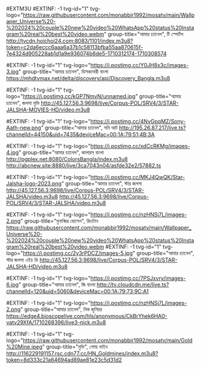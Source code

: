 #EXTM3U
#EXTINF: -1 tvg-id="1" tvg-logo="https://raw.githubusercontent.com/monabbir1992/mosatv/main/Wallpaper_Universe%20-%202024%20couple%20new%20video%20WhatsApp%20status%20Instagram%20real%20best%20video.webm" group-title="আমার চ্যানেল", টি স্পোর্টস
http://tvcdn.hoichoi24.com:8083/1101/index.m3u8?token=c2da6eccc6aaa6a37b1c58113bfba55aa870615f-7e4324d905228ab1d1a9e936074b6de5-1710312174-1710308574

#EXTINF: -1 tvg-id="1" tvg-logo="https://i.postimg.cc/Y0JH8x3c/images-3.jpg" group-title="আমার চ্যানেল", ডিসকভেরী বাংলা
https://mhdtvmax.net/delta/discovery/api/Discovery_Bangla.m3u8

#EXTINF: -1 tvg-id="1" tvg-logo="https://i.postimg.cc/kGP7NmvN/unnamed.jpg" group-title="আমার চ্যানেল", জলসা মুভি
http://45.127.56.3:9698/live/Corpus-POL/SRV4/3/STAR-JALSHA-MOVIES-HD/video.m3u8


#EXTINF: -1 tvg-id="1" tvg-logo="https://i.postimg.cc/4NvGpqMZ/Sony-Aath-new.png" group-title="আমার চ্যানেল", সনি আট
http://195.26.87.217/live.ts?channelId=44150&uid=7435&deviceMac=00:1A:79:51:4B:3A


#EXTINF: -1 tvg-id="1" tvg-logo="https://i.postimg.cc/xdCcRKMg/images-4.jpg" group-title="আমার চ্যানেল", কালারস্ বাংলা
http://pgplex.net:8080/ColorsBangla/index.m3u8
http://abcnew.site:8880/live/3ca7043n04/asfde32e2/57882.ts


#EXTINF: -1 tvg-id="1" tvg-logo="https://i.postimg.cc/MKJ4QwQK/Star-Jalsha-logo-2023.png" group-title="আমার চ্যানেল", স্টার জলসা
http://45.127.56.3:9698/live/Corpus-POL/SRV4/3/STAR-JALSHA/video.m3u8
http://45.127.56.3:9698/live/Corpus-POL/SRV4/3/STAR-JALSHA/video.m3u8

#EXTINF: -1 tvg-id="1" tvg-logo="https://i.postimg.cc/nzHNSj7L/images-2.png" group-title="মুনাব্বির হোসেন", রিংটোন
https://raw.githubusercontent.com/monabbir1992/mosatv/main/Wallpaper_Universe%20-%202024%20couple%20new%20video%20WhatsApp%20status%20Instagram%20real%20best%20video.webm
#EXTINF: -1 tvg-id="1" tvg-logo="https://i.postimg.cc/2y3rPDCZ/images-5.jpg" group-title="আমার চ্যানেল", স্টার জলসা এইচ ডি
http://45.127.56.3:9698/live/Corpus-POL/SRV4/3/STAR-JALSHA-HD/video.m3u8


#EXTINF: -1 tvg-id="1" tvg-logo="https://i.postimg.cc/7PSJxvry/images-6.jpg" group-title="আমার চ্যানেল", জি বাংলা
http://tv.cloudcdn.me/live.ts?channelId=120&uid=5060&deviceMac=00:1A:79:73:9C:A1

#EXTINF: -1 tvg-id="1" tvg-logo="https://i.postimg.cc/nzHNSj7L/images-2.png" group-title="আমার চ্যানেল", নিক জুনিয়র
https://edge4.bioscopelive.com/hls/anonymous/CkBrYhek6HA0-vatv29XfA/1710268396/live3-nick.m3u8

#EXTINF: -1 tvg-id="1" tvg-logo="https://raw.githubusercontent.com/monabbir1992/mosatv/main/Gold%20Mine.jpeg" group-title="মুভি", গোল্ড মাইন
http://116229191157.rsc.cdn77.cc/HN_Goldmines/index.m3u8?token=8d333c21a64694ad89ae81e23c5d31d2
